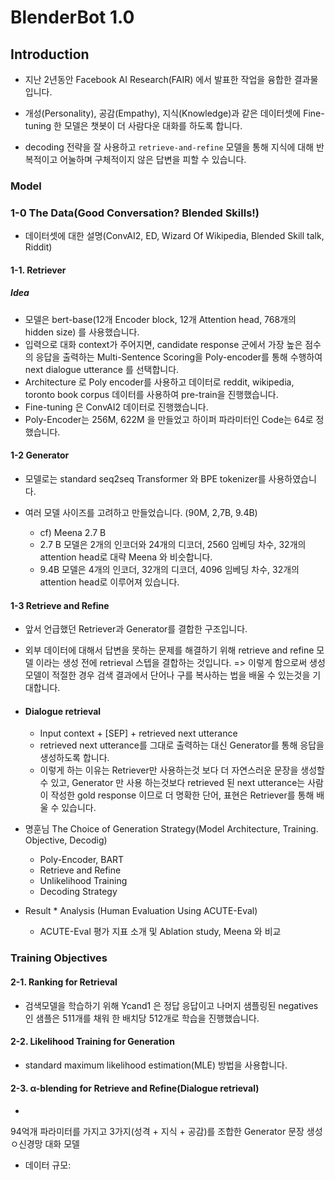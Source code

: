 # BlenderBot 1.0

## Introduction

* 지난 2년동안 Facebook AI Research(FAIR) 에서 발표한 작업을 융합한 결과물입니다.

* 개성(Personality), 공감(Empathy), 지식(Knowledge)과 같은 데이터셋에 Fine-tuning 한 모델은 챗봇이 더 사람다운 대화를 하도록 합니다.
* decoding 전략을 잘 사용하고 `retrieve-and-refine` 모델을 통해 지식에 대해 반복적이고 어눌하며 구체적이지 않은 답변을 피할 수 있습니다.

### Model

### 1-0 The Data(Good Conversation? Blended Skills!)

* 데이터셋에 대한 설명(ConvAI2, ED, Wizard Of Wikipedia, Blended Skill talk, Riddit)

#### 1-1. Retriever

##### Idea

* 모델은 bert-base(12개 Encoder block, 12개 Attention head, 768개의 hidden size) 를 사용했습니다.
* 입력으로 대화 context가 주어지면, candidate response 군에서 가장 높은 점수의 응답을 출력하는 Multi-Sentence Scoring을 Poly-encoder를 통해 수행하여 next
  dialogue utterance 를 선택합니다.
* Architecture 로 Poly encoder를 사용하고 데이터로 reddit, wikipedia, toronto book corpus 데이터를 사용하여 pre-train을 진행했습니다.
* Fine-tuning 은 ConvAI2 데이터로 진행했습니다.
* Poly-Encoder는 256M, 622M 을 만들었고 하이퍼 파라미터인 Code는 64로 정했습니다.

#### 1-2 Generator

* 모델로는 standard seq2seq Transformer 와 BPE tokenizer를 사용하였습니다.

* 여러 모델 사이즈를 고려하고 만들었습니다. (90M, 2,7B, 9.4B)

    * cf) Meena 2.7 B
    * 2.7 B 모델은 2개의 인코더와 24개의 디코더, 2560 임베딩 차수, 32개의 attention head로 대략 Meena 와 비슷합니다.
    * 9.4B 모델은 4개의 인코더, 32개의 디코더, 4096 임베딩 차수, 32개의 attention head로 이루어져 있습니다.

#### 1-3 Retrieve and Refine

* 앞서 언급했던 Retriever과 Generator를 결합한 구조입니다.

* 외부 데이터에 대해서 답변을 못하는 문제를 해결하기 위해 retrieve and refine 모델 이라는 생성 전에 retrieval 스텝을 결합하는 것입니다. => 이렇게 함으로써 생성 모델이 적절한 경우 검색
  결과에서 단어나 구를 복사하는 법을 배울 수 있는것을 기대합니다.

* #### Dialogue retrieval

    * Input context + [SEP] + retrieved next utterance
    * retrieved next utterance를 그대로 출력하는 대신 Generator를 통해 응답을 생성하도록 합니다.
    * 이렇게 하는 이유는 Retriever만 사용하는것 보다 더 자연스러운 문장을 생성할 수 있고, Generator 만 사용 하는것보다 retrieved 된 next utterance는 사람이 작성한 gold
      response 이므로 더 명확한 단어, 표현은 Retriever를 통해 배울 수 있습니다.


* 명훈님 The Choice of Generation Strategy(Model Architecture, Training. Objective, Decodig)
    * Poly-Encoder, BART
    * Retrieve and Refine
    * Unlikelihood Training
    * Decoding Strategy
* Result * Analysis (Human Evaluation Using ACUTE-Eval)
    * ACUTE-Eval 평가 지표 소개 및 Ablation study, Meena 와 비교

### Training Objectives

#### 2-1. Ranking for Retrieval

* 검색모델을 학습하기 위해 Ycand1 은 정답 응답이고 나머지 샘플링된 negatives 인 샘플은 511개를 채워 한 배치당 512개로 학습을 진행했습니다.

#### 2-2. Likelihood Training for Generation

* standard maximum likelihood estimation(MLE) 방법을 사용합니다.

#### 2-3. α-blending for Retrieve and Refine(Dialogue retrieval)

*

94억개 파라미터를 가지고 3가지(성격 + 지식 + 공감)를 조합한 Generator 문장 생성 ㅇ신경망 대화 모델

* 데이터 규모:









